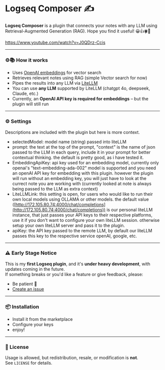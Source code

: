 # Logseq Composer ✍️

**Logseq Composer** is a plugin that connects your notes with any LLM using Retrieval-Augmented Generation (RAG). Hope you find it useful! 😀👍🍀🍷

https://www.youtube.com/watch?v=J0QDrz-Ccis

---

### ⚙️📚 How it works

- Uses [OpenAI embeddings](https://platform.openai.com/docs/guides/embeddings) for vector search
- Retrieves relevant notes using RAG (simple Vector search for now)
- Pipes the results into any LLM via [LiteLLM](https://github.com/BerriAI/litellm)
- You can use **any LLM** supported by LiteLLM (chatgpt 4o, deepseek, Claude, etc.)
- Currently, an **OpenAI API key is required for embeddings** – but the plugin will still run

---

### ⚙️ Settings
Descriptions are included with the plugin but here is more context.
- selectedModel: model name (string) passed into liteLLM
- prompt: the text at the top of the prompt, "context" is the name of json passed to the LLM in each query, include it in your prompt for better contextual thinking. the default is pretty good, as i have tested it.
- EmbeddingApiKey: api key used for an embedding model, currently only openai's "text-embedding-ada-002" model is supported and you need an openAI API key for embedding with this plugin. however the plugin will run without an embedding key, you will just have to look at the currect note you are working with (currently looked at note is always being passed to the LLM as extra context)
- LiteLLMLink: this setting is open, for users who would like to run their own local models using OLLAMA or other models. the default value ([http://172.105.80.74:4000/chat/completions](http://172.105.80.74:4000/chat/completions)) is our personal liteLLM instance, that just passes your API keys to their respective platforms, use it if you don't want to configure your own liteLLM session. otherwise setup your own liteLLM server and pass it to the plugin.
- apiKey: the API key passed to the remote LLM, by default our liteLLM passes this key to the respective service openAI, google, etc.
---

### ⚠️ Early Stage Notice

This is my **first Logseq plugin**, and it's **under heavy development**, with updates coming in the future.  
If something breaks or you'd like a feature or give feedback, please:

- Be patient 🙏
- [Create an issue](https://github.com/martindev9999/logseq-composer/issues)

---

### 📦 Installation

- Install it from the marketplace
- Configure your keys
- enjoy!

---

### 📄 License

Usage is allowed, but redistribution, resale, or modification is **not**.  
See `LICENSE` for details.
